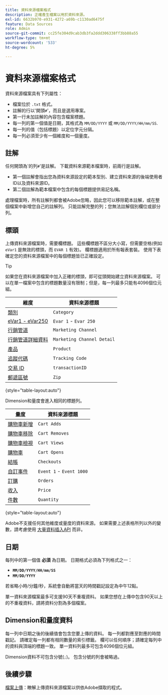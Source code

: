 ```yaml
---
title: 資料來源檔案格式
description: 正確產生檔案以用於資料來源。
exl-id: 6632b970-e931-4272-a69b-c1130ad6475f
feature: Data Sources
role: Admin
source-git-commit: cc25fe304d9cab3db3fa2ddd306338ff3bb88a55
workflow-type: tm+mt
source-wordcount: '533'
ht-degree: 5%

---
```


# 資料來源檔案格式

資料來源檔案具有下列屬性：

* 檔案位於 `.txt` 格式。
* 註解的行以&#39;開頭`#`&#39;，而且是選用專案。
* 第一行未加註解的內容包含檔案標題。
* 每一列的第一個值是日期，其格式為 `MM/DD/YYYY` 或 `MM/DD/YYYY/HH/mm/SS`.
* 每一列的值（包括標題）以定位字元分隔。
* 每一列必須至少有一個維度和一個量度。

## 註解

任何開頭為&#39;的列`#`&#39;是註解。 下載資料來源範本檔案時，前兩行是註解。

* 第一個註解會指出您為資料來源設定的範本型別、建立資料來源的後端使用者ID以及資料來源ID。
* 第二個註解為範本檔案中包含的每個標題提供易記名稱。

處理檔案時，所有註解列都會被Adobe忽略，因此您可以移除範本註解，或在整個檔案中新增您自己的註解列。 只能註解完整的列；您無法註解個別欄位或部分列。

## 標頭

上傳資料來源檔案時，需要欄標題。 這些欄標題不區分大小寫，但需要空格(例如 `eVar1` 是無效的標頭，而 `EVAR 1` 有效)。 欄標題適用於所有報表套裝。 使用下表確定您的資料來源檔案中的每個標題皆已正確設定。

>[!TIP]
>
>如果您在資料來源檔案中加入正確的標頭，即可從頭開始建立資料來源檔案。 可以在單一檔案中包含的標題數量沒有限制；但是，每一列最多只能有4096個位元組。

| 維度 | 資料來源標題 |
| --- | --- |
| [類別](/help/components/dimensions/category.md) | `Category` |
| [eVar1 - eVar250](/help/components/dimensions/evar.md) | `Evar 1` - `Evar 250` |
| [行銷管道](/help/components/dimensions/marketing-channel.md) | `Marketing Channel` |
| [行銷管道詳細資料](/help/components/dimensions/marketing-detail.md) | `Marketing Channel Detail` |
| [產品](/help/components/dimensions/product.md) | `Product` |
| [追蹤代碼](/help/components/dimensions/tracking-code.md) | `Tracking Code` |
| [交易 ID](/help/implement/vars/page-vars/transactionid.md) | `transactionID` |
| [郵遞區號](/help/components/dimensions/zip-code.md) | `Zip` |

{style="table-layout:auto"}

Dimension和量度會進入相同的標題列。

| 量度 | 資料來源標題 |
| --- | --- |
| [購物車新增](/help/components/metrics/cart-additions.md) | `Cart Adds` |
| [購物車移除](/help/components/metrics/cart-removals.md) | `Cart Removes` |
| [購物車檢視](/help/components/metrics/cart-views.md) | `Cart Views` |
| [購物車](/help/components/metrics/carts.md) | `Cart Opens` |
| [結帳](/help/components/metrics/checkouts.md) | `Checkouts` |
| [自訂事件](/help/components/metrics/custom-events.md) | `Event 1` - `Event 1000` |
| [訂購](/help/components/metrics/orders.md) | `Orders` |
| [收入](/help/components/metrics/revenue.md) | `Price` |
| [件數](/help/components/metrics/units.md) | `Quantity` |

{style="table-layout:auto"}

Adobe不支援任何其他維度或量度的資料來源。 如果需要上述表格所列以外的變數，請考慮使用 [大量資料插入API](https://developer.adobe.com/analytics-apis/docs/2.0/guides/endpoints/bulk-data-insertion/) 而非。

## 日期

每列中的第一個值 **必須** 為日期。 日期格式必須為下列格式之一：

* **`MM/DD/YYYY/HH/mm/SS`**
* **`MM/DD/YYYY`**

若省略小時/分鐘/秒，系統會自動將當天的時間戳記設定為中午12點。

單一資料來源檔案最多可支援90天不重複資料。 如果您想在上傳中包含90天以上的不重複資料，請將資料分割為多個檔案。

## Dimension和量度資料

每一列中日期之後的後續值會包含您要上傳的資料。 每一列都對應至對應的時間戳記。 請確定每一列都有相同數量的索引標籤。 欄可以任何順序；請確定每列中的資料與頂端的標題一致。 單一資料列最多可包含4096個位元組。

Dimension資料不可包含分號(`;`)。 包含分號的列會被略過。

## 後續步驟

[檔案上傳](file-upload.md)：瞭解上傳資料來源檔案以供依Adobe擷取的程式。
